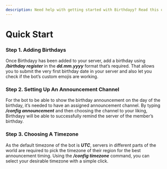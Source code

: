 ```yaml
---
description: Need help with getting started with Birthdayy? Read this quick Introduction!
---
```


# Quick Start

### Step 1. Adding Birthdays

Once Birthdayy has been added to your server, add a birthday using _**/birthday register**_ in the _**dd.mm.yyyy**_ format that’s required. That allows you to submit the very first birthday date in your server and also let you check if the bot’s custom emojis are working.

### Step 2. Setting Up An Announcement Channel

For the bot to be able to show the birthday announcement on the day of the birthday, it’s needed to have an assigned announcement channel. By typing _**/config announcement**_ and then choosing the channel to your liking, Birthdayy will be able to successfully remind the server of the member’s birthday.

### Step 3. Choosing A Timezone

As the default timezone of the bot is _**UTC**_, servers in different parts of the world are required to pick the timezone of their region for the best announcement timing. Using the _**/config timezone**_ command, you can select your desirable timezone with a simple click.

